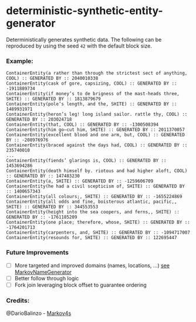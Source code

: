 # deterministic-synthetic-entity-generator

Deterministically generates synthetic data. The following can be reproduced by using the seed `42` with the default block size.

### Example:
```
ContainerEntity(a rather than through the strictest sect of anything, COOL) :: GENERATED BY :: 2040010338
ContainerEntity(cask of gore, capsizing, COOL) :: GENERATED BY :: -1911889734
ContainerEntity(if money’s to de brigness of the mast-heads three, SHITE) :: GENERATED BY :: 1813879679
ContainerEntity(pole’s length, and the, SHITE) :: GENERATED BY :: 1489931971
ContainerEntity(heron’s leg! long island sailor. rattle thy, COOL) :: GENERATED BY :: 203024718
ContainerEntity(that, COOL) :: GENERATED BY :: -1300508394
ContainerEntity(him go—cut him, SHITE) :: GENERATED BY :: 2011370057
ContainerEntity(excellent blood and one arm, but, COOL) :: GENERATED BY :: -208976976
ContainerEntity(braced against the days had, COOL) :: GENERATED BY :: 235740010
...
ContainerEntity(fiends’ glarings is, COOL) :: GENERATED BY :: 1453694286
ContainerEntity(death himself by. riotous and had higher aloft, COOL) :: GENERATED BY :: 147483230
ContainerEntity(a, SHITE) :: GENERATED BY :: -1259606709
ContainerEntity(he had a civil scepticism of, SHITE) :: GENERATED BY :: 1400657343
ContainerEntity(all colours;, SHITE) :: GENERATED BY :: -1655224869
ContainerEntity(all odds and fine, boisterous atlantic, pacific,, SHITE) :: GENERATED BY :: 344553553
ContainerEntity(height into the sea coopers, and ferns,, SHITE) :: GENERATED BY :: -1761185209
ContainerEntity(one place; therefore, whose, SHITE) :: GENERATED BY :: -1764201713
ContainerEntity(carpenters, and, SHITE) :: GENERATED BY :: -1094717007
ContainerEntity(resounds for, SHITE) :: GENERATED BY :: 122695447
```

### Future Improvements
- [ ] More targeted and improved domains (names, locations, ...) [see MarkovNameGenerator](https://github.com/Tw1ddle/MarkovNameGenerator)
- [ ] Better follow through logic
- [ ] Fork join leveraging block offset to guarantee ordering

### Credits:
@DarioBalinzo - [Markov4s](https://github.com/DarioBalinzo/Markov4s)
